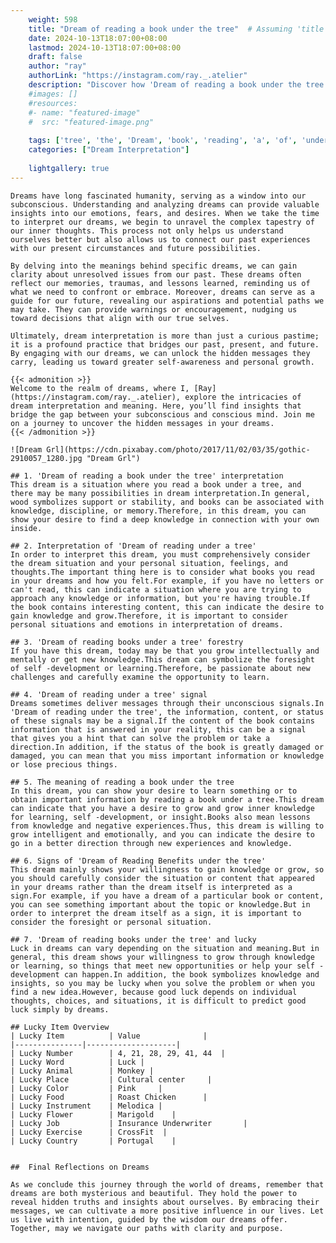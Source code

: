 ```yaml
---
    weight: 598
    title: "Dream of reading a book under the tree"  # Assuming 'title' column exists
    date: 2024-10-13T18:07:00+08:00
    lastmod: 2024-10-13T18:07:00+08:00
    draft: false
    author: "ray"
    authorLink: "https://instagram.com/ray._.atelier"
    description: "Discover how 'Dream of reading a book under the tree' can interpret your future and uncover its significant meanings in your life."
    #images: []
    #resources:
    #- name: "featured-image"
    #  src: "featured-image.png"
    
    tags: ['tree', 'the', 'Dream', 'book', 'reading', 'a', 'of', 'under']
    categories: ["Dream Interpretation"]
    
    lightgallery: true
---
```

    
    Dreams have long fascinated humanity, serving as a window into our subconscious. Understanding and analyzing dreams can provide valuable insights into our emotions, fears, and desires. When we take the time to interpret our dreams, we begin to unravel the complex tapestry of our inner thoughts. This process not only helps us understand ourselves better but also allows us to connect our past experiences with our present circumstances and future possibilities.
    
    By delving into the meanings behind specific dreams, we can gain clarity about unresolved issues from our past. These dreams often reflect our memories, traumas, and lessons learned, reminding us of what we need to confront or embrace. Moreover, dreams can serve as a guide for our future, revealing our aspirations and potential paths we may take. They can provide warnings or encouragement, nudging us toward decisions that align with our true selves.
    
    Ultimately, dream interpretation is more than just a curious pastime; it is a profound practice that bridges our past, present, and future. By engaging with our dreams, we can unlock the hidden messages they carry, leading us toward greater self-awareness and personal growth.
    
    {{< admonition >}}
    Welcome to the realm of dreams, where I, [Ray](https://instagram.com/ray._.atelier), explore the intricacies of dream interpretation and meaning. Here, you’ll find insights that bridge the gap between your subconscious and conscious mind. Join me on a journey to uncover the hidden messages in your dreams.
    {{< /admonition >}}
    
    ![Dream Grl](https://cdn.pixabay.com/photo/2017/11/02/03/35/gothic-2910057_1280.jpg "Dream Grl")
    
    ## 1. 'Dream of reading a book under the tree' interpretation
    This dream is a situation where you read a book under a tree, and there may be many possibilities in dream interpretation.In general, wood symbolizes support or stability, and books can be associated with knowledge, discipline, or memory.Therefore, in this dream, you can show your desire to find a deep knowledge in connection with your own inside.
    
    ## 2. Interpretation of 'Dream of reading under a tree'
    In order to interpret this dream, you must comprehensively consider the dream situation and your personal situation, feelings, and thoughts.The important thing here is to consider what books you read in your dreams and how you felt.For example, if you have no letters or can't read, this can indicate a situation where you are trying to approach any knowledge or information, but you're having trouble.If the book contains interesting content, this can indicate the desire to gain knowledge and grow.Therefore, it is important to consider personal situations and emotions in interpretation of dreams.
    
    ## 3. 'Dream of reading books under a tree' forestry
    If you have this dream, today may be that you grow intellectually and mentally or get new knowledge.This dream can symbolize the foresight of self -development or learning.Therefore, be passionate about new challenges and carefully examine the opportunity to learn.
    
    ## 4. 'Dream of reading under a tree' signal
    Dreams sometimes deliver messages through their unconscious signals.In 'Dream of reading under the tree', the information, content, or status of these signals may be a signal.If the content of the book contains information that is answered in your reality, this can be a signal that gives you a hint that can solve the problem or take a direction.In addition, if the status of the book is greatly damaged or damaged, you can mean that you miss important information or knowledge or lose precious things.
    
    ## 5. The meaning of reading a book under the tree
    In this dream, you can show your desire to learn something or to obtain important information by reading a book under a tree.This dream can indicate that you have a desire to grow and grow inner knowledge for learning, self -development, or insight.Books also mean lessons from knowledge and negative experiences.Thus, this dream is willing to grow intelligent and emotionally, and you can indicate the desire to go in a better direction through new experiences and knowledge.
    
    ## 6. Signs of 'Dream of Reading Benefits under the tree'
    This dream mainly shows your willingness to gain knowledge or grow, so you should carefully consider the situation or content that appeared in your dreams rather than the dream itself is interpreted as a sign.For example, if you have a dream of a particular book or content, you can see something important about the topic or knowledge.But in order to interpret the dream itself as a sign, it is important to consider the foresight or personal situation.
    
    ## 7. 'Dream of reading books under the tree' and lucky
    Luck in dreams can vary depending on the situation and meaning.But in general, this dream shows your willingness to grow through knowledge or learning, so things that meet new opportunities or help your self -development can happen.In addition, the book symbolizes knowledge and insights, so you may be lucky when you solve the problem or when you find a new idea.However, because good luck depends on individual thoughts, choices, and situations, it is difficult to predict good luck simply by dreams.
    
    ## Lucky Item Overview
    | Lucky Item          | Value              |
    |---------------|--------------------|
    | Lucky Number        | 4, 21, 28, 29, 41, 44  |
    | Lucky Word          | Luck |
    | Lucky Animal        | Monkey |
    | Lucky Place         | Cultural center     |
    | Lucky Color         | Pink     |
    | Lucky Food          | Roast Chicken      |
    | Lucky Instrument    | Melodica |
    | Lucky Flower        | Marigold    |
    | Lucky Job           | Insurance Underwriter       |
    | Lucky Exercise      | CrossFit  |
    | Lucky Country       | Portugal    |
    
    
    ##  Final Reflections on Dreams
    
    As we conclude this journey through the world of dreams, remember that dreams are both mysterious and beautiful. They hold the power to reveal hidden truths and insights about ourselves. By embracing their messages, we can cultivate a more positive influence in our lives. Let us live with intention, guided by the wisdom our dreams offer. Together, may we navigate our paths with clarity and purpose.
    